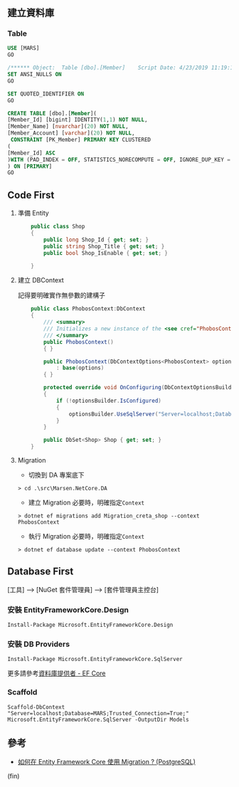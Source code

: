 #

## 建立資料庫

### Table

```sql
USE [MARS]
GO

/****** Object:  Table [dbo].[Member]    Script Date: 4/23/2019 11:19:15 PM ******/
SET ANSI_NULLS ON
GO

SET QUOTED_IDENTIFIER ON
GO

CREATE TABLE [dbo].[Member](
[Member_Id] [bigint] IDENTITY(1,1) NOT NULL,
[Member_Name] [nvarchar](20) NOT NULL,
[Member_Account] [varchar](20) NOT NULL,
 CONSTRAINT [PK_Member] PRIMARY KEY CLUSTERED
(
[Member_Id] ASC
)WITH (PAD_INDEX = OFF, STATISTICS_NORECOMPUTE = OFF, IGNORE_DUP_KEY = OFF, ALLOW_ROW_LOCKS = ON, ALLOW_PAGE_LOCKS = ON) ON [PRIMARY]
) ON [PRIMARY]
GO

```

## Code First

1. 準備 Entity

    ```csharp
        public class Shop
        {
            public long Shop_Id { get; set; }
            public string Shop_Title { get; set; }
            public bool Shop_IsEnable { get; set; }

        }
    ```

2. 建立 DBContext

    記得要明確實作無參數的建構子

    ```csharp
        public class PhobosContext:DbContext
        {
            /// <summary>
            /// Initializes a new instance of the <see cref="PhobosContext" /> class.
            /// </summary>
            public PhobosContext()
            { }

            public PhobosContext(DbContextOptions<PhobosContext> options)
                : base(options)
            { }

            protected override void OnConfiguring(DbContextOptionsBuilder optionsBuilder)
            {
                if (!optionsBuilder.IsConfigured)
                {
                    optionsBuilder.UseSqlServer("Server=localhost;Database=Phobos;Trusted_Connection=True;");
                }
            }

            public DbSet<Shop> Shop { get; set; }
        }
    ```

3. Migration
   - 切換到 DA 專案底下

    ```shell
    > cd .\src\Marsen.NetCore.DA
    ```

   - 建立 Migration
    必要時，明確指定`Context`

    ```shell
    > dotnet ef migrations add Migration_creta_shop --context PhobosContext  
    ```

   - 執行 Migration
    必要時，明確指定`Context`

    ```shell
    > dotnet ef database update --context PhobosContext
    ```

## Database First

[工具] –> [NuGet 套件管理員] –> [套件管理員主控台]

### 安裝 EntityFrameworkCore.Design

```shell
Install-Package Microsoft.EntityFrameworkCore.Design
```

### 安裝 DB Providers

```shell
Install-Package Microsoft.EntityFrameworkCore.SqlServer
```

更多請參考[資料庫提供者 - EF Core](https://docs.microsoft.com/zh-tw/ef/core/providers/index)

### Scaffold

```shell
Scaffold-DbContext "Server=localhost;Database=MARS;Trusted_Connection=True;" Microsoft.EntityFrameworkCore.SqlServer -OutputDir Models
```

## 參考

- [如何在 Entity Framework Core 使用 Migration ? (PostgreSQL)](https://oomusou.io/efcore/migration/)

(fin)

